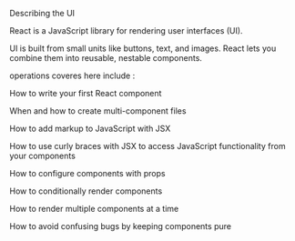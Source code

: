 Describing the UI

React is a JavaScript library for rendering user interfaces (UI).

UI is built from small units like buttons, text, and images. React lets you combine them into reusable, nestable components. 

 operations coveres here include :
 
How to write your first React component

When and how to create multi-component files

How to add markup to JavaScript with JSX

How to use curly braces with JSX to access JavaScript functionality from your components

How to configure components with props

How to conditionally render components

How to render multiple components at a time

How to avoid confusing bugs by keeping components pure